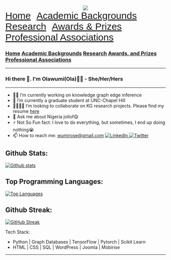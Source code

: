 

<div align="center">
      <img src="https://media.giphy.com/media/chKLljLdaReQaJgSW8/giphy.gif"/>
  </div>
  <div class="navigation-bars">
    <nav class="navbar" id="navbar1">
        <a href="https://wumirose.github.io/" style="font-size: 30px; font-family: Arial, sans-serif;">Home</a>&emsp;
        <a href="https://wumirose.github.io/background" style="font-size: 30px; font-family: Arial, sans-serif;">Academic Backgrounds</a>&emsp;
        <a href="https://wumirose.github.io/research" style="font-size: 30px; font-family: Arial, sans-serif;">Research</a>&emsp;
        <a href="https://wumirose.github.io/awards" style="font-size: 30px; font-family: Arial, sans-serif;">Awards & Prizes</a>&emsp;
        <a href="https://wumirose.github.io/associations" style="font-size: 30px; font-family: Arial, sans-serif;">Professional Associations</a>&emsp;
    </nav>
</div>

    
### [Home](https://wumirose.github.io/)    [Academic Backgrounds](https://wumirose.github.io/background)    [Research](https://wumirose.github.io/research)    [Awards, and Prizes](https://wumirose.github.io/awards)    [Professional Associations](https://wumirose.github.io/associations)  

-------------------------------------------------

### Hi there 👋. I'm Olawumi(Ola)👩‍🦱 - She/Her/Hers
-------------------------------------------------
- 👩‍💻 I’m currently working on knowledge graph edge inference
- 📖 I’m currently a graduate student at UNC-Chapel Hill
- 👨‍👩‍👧‍👦 I’m looking to collaborate on KG research projects. Please find my resume [here](https://drive.google.com/file/d/1-0GNdX-iFXPZwph8vUvC1gNq0aBER4nZ/view)
- 💬 Ask me about Nigeria jollof😋
- ⚡ Not So Fun fact: I love to do everything, but sometimes, I end up doing nothing😭
- 📫 How to reach me: wumirose@gmail.com
  <a href="https://www.linkedin.com/in/wumirosey/">
    <img src="https://img.shields.io/badge/LinkedIn-blue?style=for-the-badge&logo=linkedin&logoColor=white" alt="LinkedIn"/>
  </a>
  <a href="https://twitter.com/wumirosey">
    <img src="https://img.shields.io/badge/Twitter-blue?style=for-the-badge&logo=twitter&logoColor=white" alt="Twitter"/>
  </a>


Github Stats:
-----------------------------------------------
[![Github stats](https://github-readme-stats.vercel.app/api?username=wumirose&show_icons=true&theme=dark#gh-dark-mode-only)](https://github.com/wumirose/github-readme-stats)

Top Programming Languages:
-----------------------------------------------
[![Top Languages](https://github-readme-stats.vercel.app/api/top-langs/?username=wumirose&hide_progress=true&show_icons=true&theme=dark#gh-dark-mode-only)](https://github.com/wumirose/github-readme-stats)

Github Streak:
-----------------------------------------------
[![GitHub Streak](https://streak-stats.demolab.com/?user=wumirose&theme=dark)](https://git.io/streak-stats)

Tech Stack:
- Python | Graph Databases | TensorFlow | Pytorch | Scikit Learn
- HTML | CSS | SQL | WordPress | Joomla | Mobirise 
-----------------------------------------------


